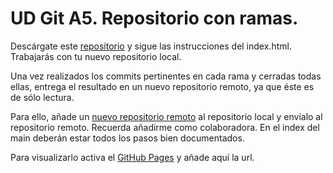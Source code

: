 # UD Git A5. Repositorio con ramas.

Descárgate este [repositorio](https://github.com/iesgrancapitan-llmm/UD-Git-A5-Repositorio-con-ramas.git) y sigue las instrucciones del index.html. Trabajarás con tu nuevo repositorio local.

Una vez realizados los commits pertinentes en cada rama y cerradas todas ellas, entrega el resultado en un nuevo repositorio remoto, ya que éste es de sólo lectura.

Para ello, añade un [nuevo repositorio remoto](https://git-scm.com/book/en/v2/Git-Basics-Working-with-Remotes) al repositorio local y envíalo al repositorio remoto.
Recuerda añadirme como colaboradora. En el index del main deberán estar todos los pasos bien documentados. 

Para visualizarlo activa el [GitHub Pages](https://q92helea.github.io/UD-Git-A5-Repositorio-con-ramas-Solucion/) y añade aquí la url.


